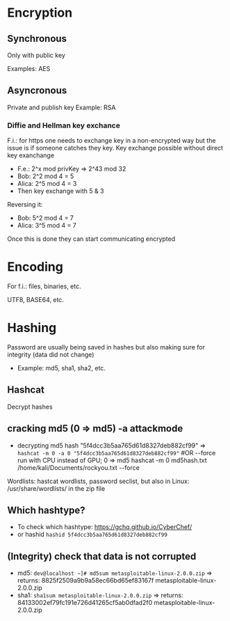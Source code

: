 
# Encryption

## Synchronous
Only with public key 

Examples: AES 

## Asyncronous
Private and publish key
Example: RSA

### Diffie and Hellman key exchance
F.i.: for https one needs to exchange key in a non-encrypted way but the issue is if someone catches they key.
Key exchange possible without direct key exanchange 
* F.e.: 2^x mod privKey => 2^43 mod 32 
* Bob: 2^2 mod 4 = 5
* Alica: 2^5 mod 4 = 3
* Then key exchange with 5 & 3

Reversing it: 
* Bob: 5^2 mod 4 = 7
* Alica: 3^5 mod 4 = 7

Once this is done they can start communicating encrypted

# Encoding
For f.i.: files, binaries, etc.

UTF8, BASE64, etc.

# Hashing
Password are usually being saved in hashes but also making sure for integrity (data did not change)
* Example: md5, sha1, sha2, etc.

## Hashcat
Decrypt hashes

## cracking md5 (0 => md5) -a attackmode
* decrypting md5 hash "5f4dcc3b5aa765d61d8327deb882cf99" => `hashcat -m 0 -a 0 "5f4dcc3b5aa765d61d8327deb882cf99"`
#OR --force run with CPU instead of GPU; 0 => md5
hashcat -m 0 md5hash.txt /home/kali/Documents/rockyou.txt --force

Wordlists: hastcat wordlists, password seclist, but also in Linux: /usr/share/wordlists/ in the zip file

## Which hashtype?
* To check which hashtype: https://gchq.github.io/CyberChef/
* or hashid `hashid 5f4dcc3b5aa765d61d8327deb882cf99`

## (Integrity) check that data is not corrupted

* md5: `dev@localhost ~]# md5sum metasploitable-linux-2.0.0.zip` => returns: 8825f2509a9b9a58ec66bd65ef83167f  metasploitable-linux-2.0.0.zip
* sha1: `sha1sum metasploitable-linux-2.0.0.zip` => returns: 84133002ef79fc191e726d41265cf5ab0dfad2f0  metasploitable-linux-2.0.0.zip
